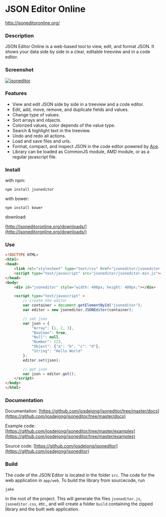 # JSON Editor Online
http://jsoneditoronline.org/


### Description

JSON Editor Online is a web-based tool to view, edit, and format JSON.
It shows your data side by side in a clear, editable treeview and in 
a code editor.


### Screenshot

<a href="http://jsoneditoronline.org">
    <img alt="jsoneditor"
        src="https://raw.github.com/josdejong/jsoneditor/master/misc/screenshots/jsoneditoronline.png">
</a>


### Features

- View and edit JSON side by side in a treeview and a code editor.
- Edit, add, move, remove, and duplicate fields and values.
- Change type of values.
- Sort arrays and objects.
- Colorized values, color depends of the value type.
- Search & highlight text in the treeview.
- Undo and redo all actions.
- Load and save files and urls.
- Format, compact, and inspect JSON in the code editor powered by [Ace](http://ace.ajax.org/).
- Library can be loaded as CommonJS module, AMD module, or as a regular javascript file.


### Install

with npm:

    npm install jsoneditor

with bower:

    npm install bower

download:

[http://jsoneditoronline.org/downloads/](http://jsoneditoronline.org/downloads/)


### Use

```html
<!DOCTYPE HTML>
<html>
<head>
    <link rel="stylesheet" type="text/css" href="jsoneditor/jsoneditor-min.css">
    <script type="text/javascript" src="jsoneditor/jsoneditor-min.js"></script>
</head>
<body>
    <div id="jsoneditor" style="width: 400px; height: 400px;"></div>

    <script type="text/javascript" >
        // create the editor
        var container = document.getElementById("jsoneditor");
        var editor = new jsoneditor.JSONEditor(container);

        // set json
        var json = {
            "Array": [1, 2, 3],
            "Boolean": true,
            "Null": null,
            "Number": 123,
            "Object": {"a": "b", "c": "d"},
            "String": "Hello World"
        };
        editor.set(json);

        // get json
        var json = editor.get();
    </script>
</body>
</html>
```

### Documentation

Documentation: [https://github.com/josdejong/jsoneditor/tree/master/docs](https://github.com/josdejong/jsoneditor/tree/master/docs)

Example code: [https://github.com/josdejong/jsoneditor/tree/master/examples](https://github.com/josdejong/jsoneditor/tree/master/examples)

Source code: [https://github.com/josdejong/jsoneditor](https://github.com/josdejong/jsoneditor)


### Build

The code of the JSON Editor is located in the folder `src`.
The code for the web application in `app/web`.
To build the library from sourcecode, run

    jake

in the root of the project. This will generate the files `jsoneditor.js`,
`jsoneditor.css`, etc., and will create a folder `build` containing the
zipped library and the built web application.
